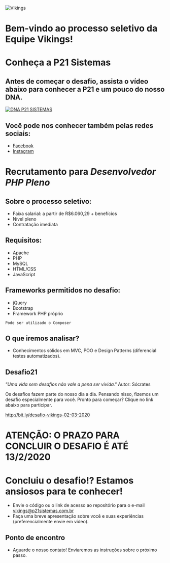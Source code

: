 ![Vikings](https://i.imgur.com/CF5sgS5.png)

# Bem-vindo ao processo seletivo da Equipe Vikings!

# Conheça a P21 Sistemas

## Antes de começar o desafio, assista o vídeo abaixo para conhecer a P21 e um pouco do nosso DNA.

[![DNA P21 SISTEMAS](https://img.youtube.com/vi/EnxjxqjHtxM/0.jpg)](http://www.youtube.com/watch?v=EnxjxqjHtxM)

## Você pode nos conhecer também pelas redes sociais:

- [Facebook](https://www.facebook.com/p21sistemas/)
- [Instagram](https://www.instagram.com/p21sistemas/)

# Recrutamento para _Desenvolvedor PHP Pleno_

## Sobre o processo seletivo:

- Faixa salarial: a partir de R$6.060,29 + benefícios
- Nível pleno
- Contratação imediata

## Requisitos:
- Apache
- PHP
- MySQL
- HTML/CSS
- JavaScript

## Frameworks permitidos no desafio:
- jQuery
- Bootstrap
- Framework PHP próprio

`Pode ser utilizado o Composer`

## O que iremos analisar?
- Conhecimentos sólidos em MVC, POO e Design Patterns (diferencial testes automatizados).

## Desafio21

_"Uma vida sem desafios não vale a pena ser vivida."_ Autor: Sócrates

Os desafios fazem parte do nosso dia a dia. Pensando nisso, fizemos um desafio especialmente para você. Pronto para começar? Clique no link abaixo para participar.

http://bit.ly/desafio-vikings-02-03-2020

# ATENÇÃO: O PRAZO PARA CONCLUIR O DESAFIO É ATÉ 13/2/2020

# Concluiu o desafio!? Estamos ansiosos para te conhecer!
 * Envie o código ou o link de acesso ao repositório para o e-mail vikings@p21sistemas.com.br
 * Faça uma breve apresentação sobre você e suas experiências (preferencialmente envie em vídeo).
	
## Ponto de encontro
 - Aguarde o nosso contato! Enviaremos as instruções sobre o próximo passo.
